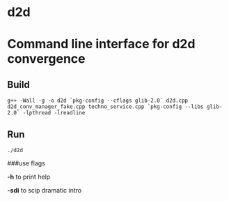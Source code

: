 # d2d
Command line interface for d2d convergence
==========================================


Build
-----

```
g++ -Wall -g -o d2d `pkg-config --cflags glib-2.0` d2d.cpp d2d_conv_manager_fake.cpp techno_service.cpp `pkg-config --libs glib-2.0` -lpthread -lreadline
```

Run
---

```
./d2d 
```

###use flags

 **-h**   to print help
 
 **-sdi** to scip dramatic intro
